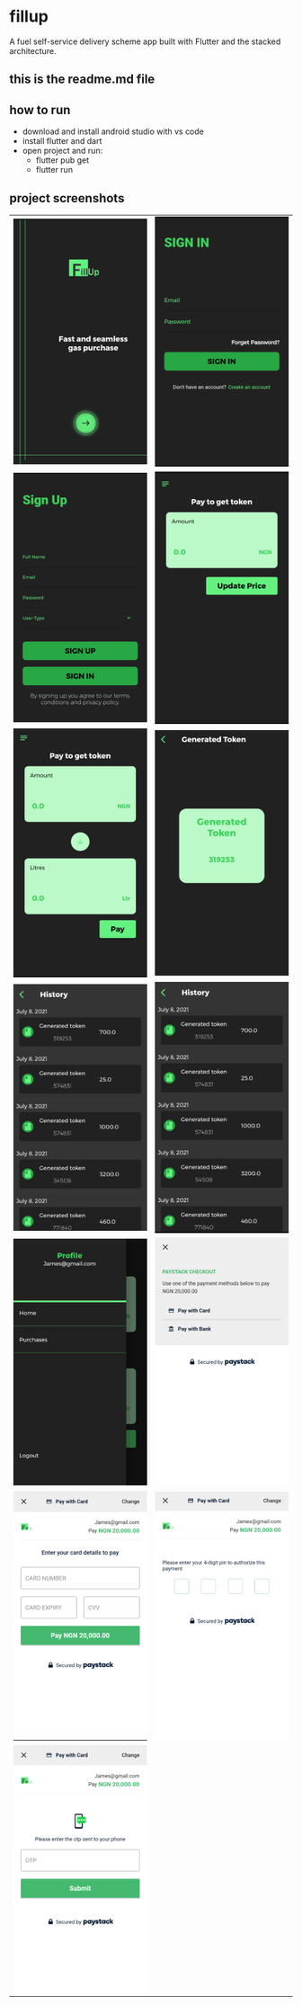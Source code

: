 # fillup

A fuel self-service delivery scheme app built with Flutter and the stacked architecture.

## this is the readme.md file

## how to run
 * download and install android studio with vs code 
 * install flutter and dart
 * open project and run:
    - flutter pub get
    - flutter run

## project screenshots
|                |              | 
| :------------- | :----------: | 
![ splash page](https://raw.githubusercontent.com/ebubechi/fillup/main/assets/splash.png) | ![ signin page ](https://raw.githubusercontent.com/ebubechi/fillup/main/assets/signin.png)
![ signup page](https://raw.githubusercontent.com/ebubechi/fillup/main/assets/signup.png) | ![ admin home page ](https://raw.githubusercontent.com/ebubechi/fillup/main/assets/adminHome.png)
![ buyer home page](https://raw.githubusercontent.com/ebubechi/fillup/main/assets/buyerhome.png) | ![ token page ](https://raw.githubusercontent.com/ebubechi/fillup/main/assets/tokengen.png)
![ purchase page](https://raw.githubusercontent.com/ebubechi/fillup/main/assets/purchases.png) | ![ sales page ](https://raw.githubusercontent.com/ebubechi/fillup/main/assets/sales.png)
![ side drawer page](https://raw.githubusercontent.com/ebubechi/fillup/main/assets/sidedrawer.png) | ![ checkout page 1 ](https://raw.githubusercontent.com/ebubechi/fillup/main/assets/checkout1.png)
![ checkout page 2](https://raw.githubusercontent.com/ebubechi/fillup/main/assets/checkout2.png) | ![ checkout page 3 ](https://raw.githubusercontent.com/ebubechi/fillup/main/assets/checkout3.png)
![ checkout page 4](https://raw.githubusercontent.com/ebubechi/fillup/main/assets/checkout4.png) |